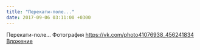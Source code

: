 ```yaml
---
title: "Перекати-поле..."
date: 2017-09-06 03:11:00 +0300
---
```


Перекати-поле...
Фотография
<a class="vk-attach" href="https://vk.com/photo41076938_456241834">https://vk.com/photo41076938_456241834</a>
<a class="vk-attach" href="https://vk.com/photo41076938_456241834">Вложение</a>

